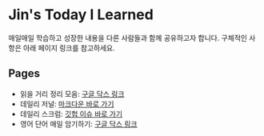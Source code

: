 # Jin's Today I Learned

매일매일 학습하고 성장한 내용을 다른 사람들과 함께 공유하고자 합니다. 구체적인 사항은 아래 페이지 링크를 참고하세요.

## Pages

* 읽을 거리 정리 모음: [구글 닥스 링크](https://docs.google.com/spreadsheets/d/1G1oGyUiB1SHuDeR1-keJYvGJWhT7eRTRKcr3E71qvik/edit?usp=sharing)
* 데일리 저널: [마크다운 바로 가기](/DailyJournal)
* 데일리 스크럼: [깃헙 이슈 바로 가기](https://github.com/jypthemiracle/This-Week-I-Learned/issues)
* 영어 단어 매일 암기하기: [구글 닥스 링크](https://docs.google.com/spreadsheets/d/1YCbbnzqDXjABGe5MY7VLa24FJDm09zbQBd_SVm1Vl6s/edit?usp=sharing)

